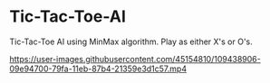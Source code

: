 # Tic-Tac-Toe-AI
Tic-Tac-Toe AI using MinMax algorithm. Play as either X's or O's.

https://user-images.githubusercontent.com/45154810/109438906-09e94700-79fa-11eb-87b4-21359e3d1c57.mp4

